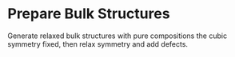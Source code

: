 # Prepare Bulk Structures

Generate relaxed bulk structures with pure compositions the cubic symmetry fixed,
then relax symmetry and add defects.

